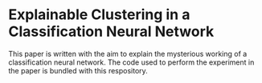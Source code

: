 # Explainable Clustering in a Classification Neural Network

This paper is written with the aim to explain the mysterious working of a classification neural network. 
The code used to perform the experiment in the paper is bundled with this respository.
